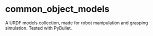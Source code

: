 # common_object_models
A URDF models collection, made for robot manipulation and grasping simulation. Tested with PyBullet.
